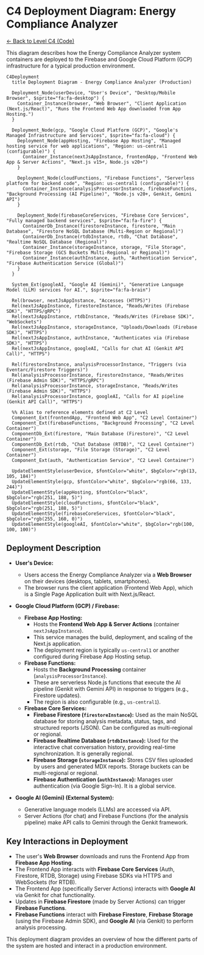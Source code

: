 
# C4 Deployment Diagram: Energy Compliance Analyzer

[<- Back to Level C4 (Code)](./index.md)

This diagram describes how the Energy Compliance Analyzer system containers are deployed to the Firebase and Google Cloud Platform (GCP) infrastructure for a typical production environment.

```mermaid
C4Deployment
  title Deployment Diagram - Energy Compliance Analyzer (Production)

  Deployment_Node(userDevice, "User's Device", "Desktop/Mobile Browser", $sprite="fa:fa-desktop") {
    Container_Instance(browser, "Web Browser", "Client Application (Next.js/React)", "Runs the Frontend Web App downloaded from App Hosting.")
  }

  Deployment_Node(gcp, "Google Cloud Platform (GCP)", "Google's Managed Infrastructure and Services", $sprite="fa:fa-cloud") {
    Deployment_Node(appHosting, "Firebase App Hosting", "Managed hosting service for web applications", "Region: us-central1 (configurable)") {
      Container_Instance(nextJsAppInstance, frontendApp, "Frontend Web App & Server Actions", "Next.js v15+, Node.js v20+")
    }

    Deployment_Node(cloudFunctions, "Firebase Functions", "Serverless platform for backend code", "Region: us-central1 (configurable)") {
      Container_Instance(analysisProcessorInstance, firebaseFunctions, "Background Processing (AI Pipeline)", "Node.js v20+, Genkit, Gemini API")
    }

    Deployment_Node(firebaseCoreServices, "Firebase Core Services", "Fully managed backend services", $sprite="fa:fa-fire") {
      ContainerDb_Instance(firestoreInstance, firestore, "Main Database", "Firestore NoSQL Database (Multi-Region or Regional)")
      ContainerDb_Instance(rtdbInstance, rtdb, "Chat Database", "Realtime NoSQL Database (Regional)")
      Container_Instance(storageInstance, storage, "File Storage", "Firebase Storage (GCS Buckets Multi-Regional or Regional)")
      Container_Instance(authInstance, auth, "Authentication Service", "Firebase Authentication Service (Global)")
    }
  }

  System_Ext(googleAI, "Google AI (Gemini)", "Generative Language Model (LLM) services for AI.", $sprite="fa:fa-brain")

  Rel(browser, nextJsAppInstance, "Accesses (HTTPS)")
  Rel(nextJsAppInstance, firestoreInstance, "Reads/Writes (Firebase SDK)", "HTTPS/gRPC")
  Rel(nextJsAppInstance, rtdbInstance, "Reads/Writes (Firebase SDK)", "WebSockets")
  Rel(nextJsAppInstance, storageInstance, "Uploads/Downloads (Firebase SDK)", "HTTPS")
  Rel(nextJsAppInstance, authInstance, "Authenticates via (Firebase SDK)", "HTTPS")
  Rel(nextJsAppInstance, googleAI, "Calls for chat AI (Genkit API Call)", "HTTPS")
  
  Rel(firestoreInstance, analysisProcessorInstance, "Triggers (via Eventarc/Firestore Triggers)")
  Rel(analysisProcessorInstance, firestoreInstance, "Reads/Writes (Firebase Admin SDK)", "HTTPS/gRPC")
  Rel(analysisProcessorInstance, storageInstance, "Reads/Writes (Firebase Admin SDK)", "HTTPS")
  Rel(analysisProcessorInstance, googleAI, "Calls for AI pipeline (Genkit API Call)", "HTTPS")

  %% Alias to reference elements defined at C2 Level
  Component_Ext(frontendApp, "Frontend Web App", "C2 Level Container")
  Component_Ext(firebaseFunctions, "Background Processing", "C2 Level Container")
  ComponentDb_Ext(firestore, "Main Database (Firestore)", "C2 Level Container")
  ComponentDb_Ext(rtdb, "Chat Database (RTDB)", "C2 Level Container")
  Component_Ext(storage, "File Storage (Storage)", "C2 Level Container")
  Component_Ext(auth, "Authentication Service", "C2 Level Container")

  UpdateElementStyle(userDevice, $fontColor="white", $bgColor="rgb(13, 105, 184)")
  UpdateElementStyle(gcp, $fontColor="white", $bgColor="rgb(66, 133, 244)")
  UpdateElementStyle(appHosting, $fontColor="black", $bgColor="rgb(251, 188, 5)")
  UpdateElementStyle(cloudFunctions, $fontColor="black", $bgColor="rgb(251, 188, 5)")
  UpdateElementStyle(firebaseCoreServices, $fontColor="black", $bgColor="rgb(255, 160, 0)")
  UpdateElementStyle(googleAI, $fontColor="white", $bgColor="rgb(100, 100, 100)")
```

## Deployment Description

*   **User's Device:**
    *   Users access the Energy Compliance Analyzer via a **Web Browser** on their devices (desktops, tablets, smartphones).
    *   The browser runs the client application (Frontend Web App), which is a Single Page Application built with Next.js/React.

*   **Google Cloud Platform (GCP) / Firebase:**
    *   **Firebase App Hosting:**
        *   Hosts the **Frontend Web App & Server Actions** (container `nextJsAppInstance`).
        *   This service manages the build, deployment, and scaling of the Next.js application.
        *   The deployment region is typically `us-central1` or another configured during Firebase App Hosting setup.
    *   **Firebase Functions:**
        *   Hosts the **Background Processing** container (`analysisProcessorInstance`).
        *   These are serverless Node.js functions that execute the AI pipeline (Genkit with Gemini API) in response to triggers (e.g., Firestore updates).
        *   The region is also configurable (e.g., `us-central1`).
    *   **Firebase Core Services:**
        *   **Firebase Firestore (`firestoreInstance`):** Used as the main NoSQL database for storing analysis metadata, status, tags, and structured reports (JSON). Can be configured as multi-regional or regional.
        *   **Firebase Realtime Database (`rtdbInstance`):** Used for the interactive chat conversation history, providing real-time synchronization. It is generally regional.
        *   **Firebase Storage (`storageInstance`):** Stores CSV files uploaded by users and generated MDX reports. Storage buckets can be multi-regional or regional.
        *   **Firebase Authentication (`authInstance`):** Manages user authentication (via Google Sign-In). It is a global service.

*   **Google AI (Gemini) (External System):**
    *   Generative language models (LLMs) are accessed via API.
    *   Server Actions (for chat) and Firebase Functions (for the analysis pipeline) make API calls to Gemini through the Genkit framework.

## Key Interactions in Deployment

*   The user's **Web Browser** downloads and runs the Frontend App from **Firebase App Hosting**.
*   The Frontend App interacts with **Firebase Core Services** (Auth, Firestore, RTDB, Storage) using Firebase SDKs via HTTPS and WebSockets (for RTDB).
*   The Frontend App (specifically Server Actions) interacts with **Google AI** via Genkit for chat functionality.
*   Updates in **Firebase Firestore** (made by Server Actions) can trigger **Firebase Functions**.
*   **Firebase Functions** interact with **Firebase Firestore**, **Firebase Storage** (using the Firebase Admin SDK), and **Google AI** (via Genkit) to perform analysis processing.

This deployment diagram provides an overview of how the different parts of the system are hosted and interact in a production environment.

    